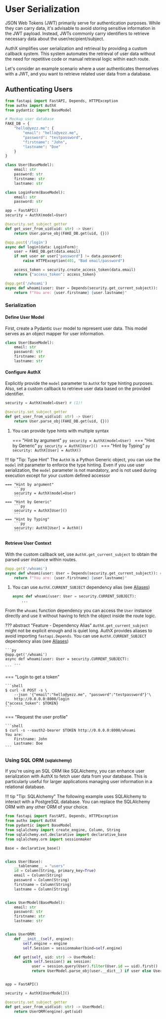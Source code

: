 # User Serialization

JSON Web Tokens (JWT) primarily serve for authentication purposes. While they can carry data, it's advisable to avoid storing sensitive information in the JWT payload. Instead, JWTs commonly carry identifiers to retrieve necessary data about the user/recipient/subject.

AuthX simplifies user serialization and retrieval by providing a custom callback system. This system automates the retrieval of user data without the need for repetitive code or manual retrieval logic within each route.

Let's consider an example scenario where a user authenticates themselves with a JWT, and you want to retrieve related user data from a database.

## Authenticating Users

```python
from fastapi import FastAPI, Depends, HTTPException
from authx import AuthX
from pydantic import BaseModel

# Mockup user database
FAKE_DB = {
    "hello@yezz.me": {
        "email": "hello@yezz.me",
        "password": "testpassword",
        "firstname": "John",
        "lastname": "Doe"
    }
}

class User(BaseModel):
    email: str
    password: str
    firstname: str
    lastname: str

class LoginForm(BaseModel):
    email: str
    password: str

app = FastAPI()
security = AuthX(model=User)

@security.set_subject_getter
def get_user_from_uid(uid: str) -> User:
    return User.parse_obj(FAKE_DB.get(uid, {}))

@app.post('/login')
async def login(data: LoginForm):
    user = FAKE_DB.get(data.email)
    if not user or user["password"] != data.password:
        raise HTTPException(401, "Bad email/password")

    access_token = security.create_access_token(data.email)
    return {"access_token": access_token}

@app.get('/whoami')
async def whoami(user: User = Depends(security.get_current_subject)):
    return f"You are: {user.firstname} {user.lastname}"
```

### Serialization

#### Define User Model

First, create a Pydantic `User` model to represent user data. This model serves as an object mapper for user information.

```python
class User(BaseModel):
    email: str
    password: str
    firstname: str
    lastname: str
```

#### Configure AuthX

Explicitly provide the `model` parameter to `AuthX` for type hinting purposes. Also, set a custom callback to retrieve user data based on the provided identifier.

```python
security = AuthX(model=User) # (1)!

@security.set_subject_getter
def get_user_from_uid(uid: str) -> User:
    return User.parse_obj(FAKE_DB.get(uid, {}))
```

1. You can provide type hints with multiple syntax

    === "Hint by argument"
        ```py
        security = AuthX(model=User)
        ```
    === "Hint by Generic"
        ```py
        security = AuthX[User]()
        ```
    === "Hint by Typing"
        ```py
        security: AuthX[User] = AuthX()
        ```

!!! tip "Tip: Type Hint"
    The `AuthX` is a Python Generic object, you can use the `model` init parameter to enforce the type hinting.
    Even if you use user serialization, the `model` parameter is not mandatory, and is not used during execution except for your custom defined accessor

    === "Hint by argument"
        ```py
        security = AuthX(model=User)
        ```
    === "Hint by Generic"
        ```py
        security = AuthX[User]()
        ```
    === "Hint by Typing"
        ```py
        security: AuthX[User] = AuthX()
        ```

#### Retrieve User Context

With the custom callback set, use `AuthX.get_current_subject` to obtain the parsed user instance within routes.

```python
@app.get('/whoami')
async def whoami(user: User = Depends(security.get_current_subject)): # (1)!
    return f"You are: {user.firstname} {user.lastname}"
```

1. You can use `AuthX.CURRENT_SUBJECT` dependency alias (see [Aliases](../dependencies/aliases.md))

    ```py
    async def whoami(user: User = security.CURRENT_SUBJECT):
        ...
    ```

From the `whoami` function dependency you can access the `User` instance directly and use it without having to fetch the object inside the route logic.

??? abstract "Feature - Dependency Alias"
    `AuthX.get_current_subject` might not be explicit enough and is quiet long. AuthX provides aliases to avoid importing `fastapi.Depends`.
    You can use `AuthX.CURRENT_SUBJECT` dependency alias (see [Aliases](../dependencies/aliases.md))

    ```py
    @app.get('/whoami')
    async def whoami(user: User = security.CURRENT_SUBJECT):
        ...
    ```

=== "Login to get a token"

    ```shell
    $ curl -X POST -s \
        --json '{"email":"hello@yezz.me", "password":"testpassword"}'\
        http://0.0.0.0:8000/login
    {"access_token": $TOKEN}
    ```

=== "Request the user profile"

    ```shell
    $ curl -s --oauth2-bearer $TOKEN http://0.0.0.0:8000/whoami
    You are:
        Firstname: John
        Lastname: Doe
    ```

### Using SQL ORM <small>(sqlalchemy)</small>

If you're using an SQL ORM like SQLAlchemy, you can enhance user serialization with AuthX to fetch user data from your database. This is particularly useful for larger applications managing user information in a relational database.

!!! tip "Tip: SQLAlchemy"
    The following example uses SQLAlchemy to interact with a PostgreSQL database. You can replace the SQLAlchemy ORM with any other ORM of your choice.

```python
from fastapi import FastAPI, Depends, HTTPException
from authx import AuthX
from pydantic import BaseModel
from sqlalchemy import create_engine, Column, String
from sqlalchemy.ext.declarative import declarative_base
from sqlalchemy.orm import sessionmaker

Base = declarative_base()


class User(Base):
    __tablename__ = "users"
    id = Column(String, primary_key=True)
    email = Column(String)
    password = Column(String)
    firstname = Column(String)
    lastname = Column(String)


class UserModel(BaseModel):
    email: str
    password: str
    firstname: str
    lastname: str


class UserORM:
    def __init__(self, engine):
        self.engine = engine
        self.Session = sessionmaker(bind=self.engine)

    def get(self, uid: str) -> UserModel:
        with self.Session() as session:
            user = session.query(User).filter(User.id == uid).first()
            return UserModel.parse_obj(user.__dict__) if user else UserModel()


app = FastAPI()

security = AuthX[UserModel]()

@security.set_subject_getter
def get_user_from_uid(uid: str) -> UserModel:
    return UserORM(engine).get(uid)
```
